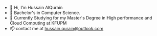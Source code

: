 - 👋 Hi, I’m Hussain AlQurain
- 🌱 Bachelor's in Computer Science.
- 📖 Currently Studying for my  Master's Degree in High performance and Cloud Computing at KFUPM
- 📫 contact me at hussain.qurain@outlook.com

<!---
HussainAlQurain/HussainAlQurain is a ✨ special ✨ repository because its `README.md` (this file) appears on your GitHub profile.
You can click the Preview link to take a look at your changes.
--->
